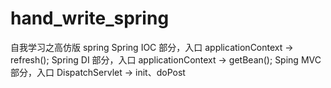 # hand_write_spring
自我学习之高仿版 spring
Spring IOC 部分，入口 applicationContext -> refresh();
Spring DI 部分，入口 applicationContext -> getBean();
Sping MVC 部分，入口 DispatchServlet -> init、doPost
